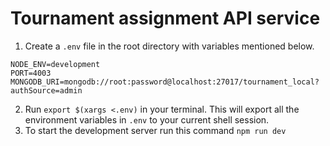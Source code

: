 # Tournament assignment API service

1. Create a `.env` file in the root directory with variables mentioned below.

```
NODE_ENV=development
PORT=4003
MONGODB_URI=mongodb://root:password@localhost:27017/tournament_local?authSource=admin
```
2. Run `export $(xargs <.env)` in your terminal. This will export all the environment variables in `.env` to your current shell session.
2. To start the development server run this command `npm run dev`
